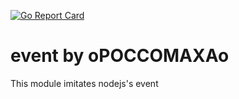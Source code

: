 [![Go Report Card](https://goreportcard.com/badge/github.com/opoccomaxao-go/event)](https://goreportcard.com/report/github.com/opoccomaxao-go/event) 
# event by oPOCCOMAXAo
This module imitates nodejs's event

